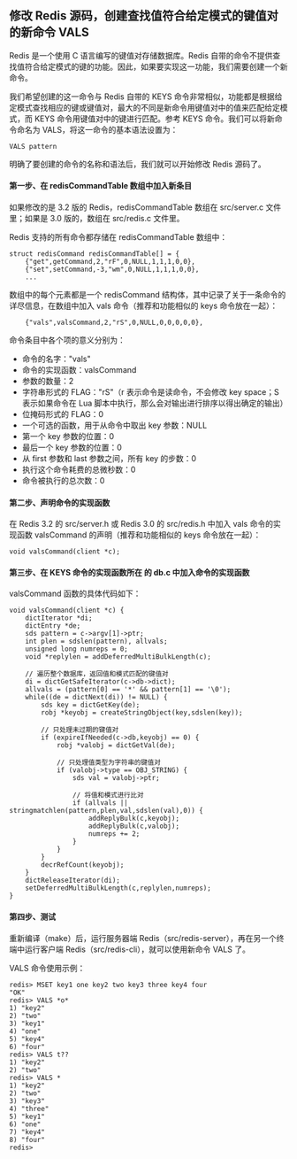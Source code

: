 ## 修改 Redis 源码，创建查找值符合给定模式的键值对的新命令 VALS

Redis 是一个使用 C 语言编写的键值对存储数据库。Redis 自带的命令不提供查找值符合给定模式的键的功能。因此，如果要实现这一功能，我们需要创建一个新命令。  
  
我们希望创建的这一命令与 Redis 自带的 KEYS 命令非常相似，功能都是根据给定模式查找相应的键或键值对，最大的不同是新命令用键值对中的值来匹配给定模式，而 KEYS 命令用键值对中的键进行匹配。参考 KEYS 命令。我们可以将新命令命名为 VALS，将这一命令的基本语法设置为：

    VALS pattern

明确了要创建的命令的名称和语法后，我们就可以开始修改 Redis 源码了。

#### 第一步、在 redisCommandTable 数组中加入新条目

如果修改的是 3.2 版的 Redis，redisCommandTable 数组在 src/server.c 文件里；如果是 3.0 版的，数组在 src/redis.c 文件里。  
  
Redis 支持的所有命令都存储在 redisCommandTable 数组中：

    struct redisCommand redisCommandTable[] = {
        {"get",getCommand,2,"rF",0,NULL,1,1,1,0,0},
        {"set",setCommand,-3,"wm",0,NULL,1,1,1,0,0},
        ...

数组中的每个元素都是一个 redisCommand 结构体，其中记录了关于一条命令的详尽信息，在数组中加入 vals 命令（推荐和功能相似的 keys 命令放在一起）：

        {"vals",valsCommand,2,"rS",0,NULL,0,0,0,0,0},  

命令条目中各个项的意义分别为：  

* 命令的名字："vals"
* 命令的实现函数：valsCommand
* 参数的数量：2
* 字符串形式的 FLAG："rS"（r 表示命令是读命令，不会修改 key space；S 表示如果命令在 Lua 脚本中执行，那么会对输出进行排序以得出确定的输出）
* 位掩码形式的 FLAG：0
*  一个可选的函数，用于从命令中取出 key 参数：NULL
* 第一个 key 参数的位置：0
* 最后一个 key 参数的位置：0
* 从 first 参数和 last 参数之间，所有 key 的步数：0
* 执行这个命令耗费的总微秒数：0
* 命令被执行的总次数：0

#### 第二步、声明命令的实现函数  

在 Redis 3.2 的 src/server.h 或 Redis 3.0 的 src/redis.h 中加入 vals 命令的实现函数 valsCommand 的声明（推荐和功能相似的 keys 命令放在一起）： 

    void valsCommand(client *c);

#### 第三步、在 KEYS 命令的实现函数所在 的 db.c 中加入命令的实现函数 

valsCommand 函数的具体代码如下：

    void valsCommand(client *c) {
        dictIterator *di;
        dictEntry *de;
        sds pattern = c->argv[1]->ptr;
        int plen = sdslen(pattern), allvals;
        unsigned long numreps = 0;
        void *replylen = addDeferredMultiBulkLength(c);

        // 遍历整个数据库，返回值和模式匹配的键值对
        di = dictGetSafeIterator(c->db->dict);
        allvals = (pattern[0] == '*' && pattern[1] == '\0');
        while((de = dictNext(di)) != NULL) {
            sds key = dictGetKey(de);
            robj *keyobj = createStringObject(key,sdslen(key));

            // 只处理未过期的键值对
            if (expireIfNeeded(c->db,keyobj) == 0) {
                robj *valobj = dictGetVal(de);

                // 只处理值类型为字符串的键值对
                if (valobj->type == OBJ_STRING) {
                    sds val = valobj->ptr;

                    // 将值和模式进行比对
                    if (allvals || stringmatchlen(pattern,plen,val,sdslen(val),0)) {
                        addReplyBulk(c,keyobj);
                        addReplyBulk(c,valobj);
                        numreps += 2;
                    }
                }
            }
            decrRefCount(keyobj);
        }
        dictReleaseIterator(di);
        setDeferredMultiBulkLength(c,replylen,numreps);
    }

#### 第四步、测试

重新编译（make）后，运行服务器端 Redis（src/redis-server），再在另一个终端中运行客户端 Redis（src/redis-cli），就可以使用新命令 VALS 了。  
  
VALS 命令使用示例：  

    redis> MSET key1 one key2 two key3 three key4 four
    "OK"
    redis> VALS *o*
    1) "key2"
    2) "two"
    3) "key1"
    4) "one"
    5) "key4"
    6) "four"
    redis> VALS t??
    1) "key2"
    2) "two"
    redis> VALS *
    1) "key2"
    2) "two"
    3) "key3"
    4) "three"
    5) "key1"
    6) "one"
    7) "key4"
    8) "four"
    redis> 

